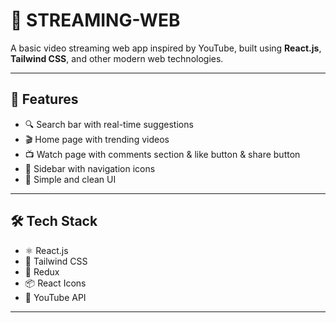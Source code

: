 # 🎥 STREAMING-WEB

A basic video streaming web app inspired by YouTube, built using **React.js**, **Tailwind CSS**, and other modern web technologies.

---

## 🚀 Features

- 🔍 Search bar with real-time suggestions
- 🎬 Home page with trending videos
- 📺 Watch page with comments section & like button & share button
- 📂 Sidebar with navigation icons
- 📱 Simple and clean UI

---

## 🛠️ Tech Stack

- ⚛️ React.js
- 🎨 Tailwind CSS
- 🔁 Redux
- 📦 React Icons
- 📡 YouTube API

---
